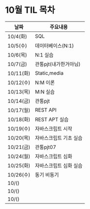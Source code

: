 # 10월 TIL 목차

|날짜|주요내용|
|------|---|
|10/4(화)|SQL|
|10/5(수)|데이터베이스(N:1)|
|10/6(목)|N:1 실습|
|10/7(금)|관통pjt(내가한거아님)|
|10/11(화)|Static,media|
|10/12(수)|N:M 이론|
|10/13(목)|M:N 실습|
|10/14(금)|관통pjt|
|10/17(월)|REST API|
|10/18(화)|REST APT 실습|
|10/19(수)|자바스크립트 시작|
|10/20(목)|자바스크립트 기초 실습|
|10/21(금)|관통pjt07|
|10/24(월)|자바스크립트 심화|
|10/25(화)|자바스크립트 심화 실습|
|10/26(수)|동기 비동기|
|10/()||
|10/()||
|10/()||